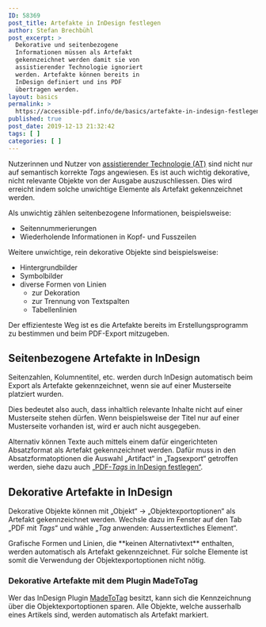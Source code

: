 ```yaml
---
ID: 58369
post_title: Artefakte in InDesign festlegen
author: Stefan Brechbühl
post_excerpt: >
  Dekorative und seitenbezogene
  Informationen müssen als Artefakt
  gekennzeichnet werden damit sie von
  assistierender Technologie ignoriert
  werden. Artefakte können bereits in
  InDesign definiert und ins PDF
  übertragen werden.
layout: basics
permalink: >
  https://accessible-pdf.info/de/basics/artefakte-in-indesign-festlegen/
published: true
post_date: 2019-12-13 21:32:42
tags: [ ]
categories: [ ]
---
```

Nutzerinnen und Nutzer von [assistierender Technologie (AT)](https://accessible-pdf.info/de/glossar/#assistive-technologie) sind nicht nur auf semantisch korrekte *Tags* angewiesen. Es ist auch wichtig dekorative, nicht relevante Objekte von der Ausgabe auszuschliessen. Dies wird erreicht indem solche unwichtige Elemente als Artefakt gekennzeichnet werden.

Als unwichtig zählen seitenbezogene Informationen, beispielsweise:

- Seitennummerierungen
- Wiederholende Informationen in Kopf- und Fusszeilen

Weitere unwichtige, rein dekorative Objekte sind beispielsweise:

- Hintergrundbilder
- Symbolbilder
- diverse Formen von Linien 
	- zur Dekoration
	- zur Trennung von Textspalten 
	- Tabellenlinien

Der effizienteste Weg ist es die Artefakte bereits im Erstellungsprogramm zu bestimmen und beim PDF-Export mitzugeben.

## Seitenbezogene Artefakte in InDesign

Seitenzahlen, Kolumnentitel, etc. werden durch InDesign automatisch beim Export als Artefakte gekennzeichnet, wenn sie auf einer Musterseite platziert wurden.

Dies bedeutet also auch, dass inhaltlich relevante Inhalte nicht  auf einer Musterseite stehen dürfen. Wenn beispielsweise der Titel nur auf einer Musterseite vorhanden ist, wird er auch nicht ausgegeben.

Alternativ können Texte auch mittels einem dafür eingerichteten Absatzformat als Artefakt gekennzeichnet werden. Dafür muss in den Absatzformatoptionen die Auswahl „Artifact“ in „Tagsexport“ getroffen werden, siehe dazu auch [„PDF-*Tags* in InDesign festlegen“](https://accessible-pdf.info/de/basics/pdf-tags-in-indesign-festlegen/).

## Dekorative Artefakte in InDesign

Dekorative Objekte können mit „Objekt“ → „Objektexportoptionen“ als Artefakt gekennzeichnet werden. Wechsle dazu im Fenster auf den Tab „PDF mit *Tags*“ und wähle „*Tag* anwenden: Aussertextliches Element“. 

<p class="note-block" markdown="1">
Grafische Formen und Linien, die **keinen Alternativtext** enthalten, werden automatisch als Artefakt gekennzeichnet. Für solche Elemente ist somit die Verwendung der Objektexportoptionen nicht nötig.
</p>

### Dekorative Artefakte mit dem Plugin MadeToTag

Wer das InDesign Plugin [MadeToTag](https://www.axaio.com/doku.php/de:products:madetotag) besitzt, kann sich die Kennzeichnung über die Objektexportoptionen sparen. Alle Objekte, welche ausserhalb eines Artikels sind, werden automatisch als Artefakt markiert.